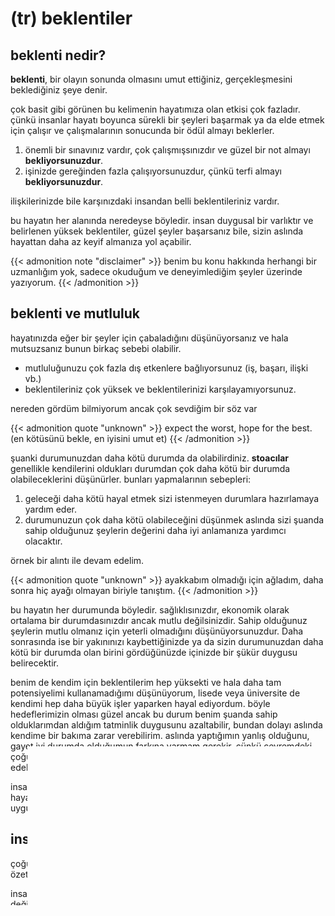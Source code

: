 # (tr) beklentiler


## beklenti nedir?

**beklenti**, bir olayın sonunda olmasını umut ettiğiniz, gerçekleşmesini beklediğiniz şeye denir. 

çok basit gibi görünen bu kelimenin hayatımıza olan etkisi çok fazladır. çünkü insanlar hayatı boyunca sürekli bir şeyleri başarmak ya da elde etmek için çalışır ve çalışmalarının sonucunda bir ödül almayı beklerler. 

1. önemli bir sınavınız vardır, çok çalışmışsınızdır ve güzel bir not almayı **bekliyorsunuzdur**.
2. işinizde gereğinden fazla çalışıyorsunuzdur, çünkü terfi almayı **bekliyorsunuzdur**.

ilişkilerinizde bile karşınızdaki insandan belli beklentileriniz vardır.

bu hayatın her alanında neredeyse böyledir. insan duygusal bir varlıktır ve belirlenen yüksek beklentiler, güzel şeyler başarsanız bile, sizin aslında hayattan daha az keyif almanıza yol açabilir.

{{< admonition note "disclaimer" >}}
benim bu konu hakkında herhangi bir uzmanlığım yok, sadece okuduğum ve deneyimlediğim şeyler üzerinde yazıyorum.
{{< /admonition >}}

## beklenti ve mutluluk

hayatınızda eğer bir şeyler için çabaladığını düşünüyorsanız ve hala mutsuzsanız bunun birkaç sebebi olabilir.

- mutluluğunuzu çok fazla dış etkenlere bağlıyorsunuz (iş, başarı, ilişki vb.)
- beklentileriniz çok yüksek ve beklentilerinizi karşılayamıyorsunuz.

nereden gördüm bilmiyorum ancak çok sevdiğim bir söz var

{{< admonition quote "unknown" >}}
expect the worst, hope for the best. (en kötüsünü bekle, en iyisini umut et)
{{< /admonition >}}

şuanki durumunuzdan daha kötü durumda da olabilirdiniz. **stoacılar** genellikle kendilerini oldukları durumdan çok daha kötü bir durumda olabileceklerini düşünürler. bunları yapmalarının sebepleri:

1. geleceği daha kötü hayal etmek sizi istenmeyen durumlara hazırlamaya yardım eder.
2. durumunuzun çok daha kötü olabileceğini düşünmek aslında sizi şuanda sahip olduğunuz şeylerin değerini daha iyi anlamanıza yardımcı olacaktır.

örnek bir alıntı ile devam edelim.

{{< admonition quote "unknown" >}}
ayakkabım olmadığı için ağladım, daha sonra hiç ayağı olmayan biriyle tanıştım.
{{< /admonition >}}

bu hayatın her durumunda böyledir. sağlıklısınızdır, ekonomik olarak ortalama bir durumdasınızdır ancak mutlu değilsinizdir. Sahip olduğunuz şeylerin mutlu olmanız için yeterli olmadığını düşünüyorsunuzdur. Daha sonrasında ise bir yakınınızı kaybettiğinizde ya da sizin durumunuzdan daha kötü bir durumda olan birini gördüğünüzde içinizde bir şükür duygusu belirecektir. 

benim de kendim için beklentilerim hep yüksekti ve hala daha tam potensiyelimi kullanamadığımı düşünüyorum, lisede veya üniversite de  kendimi hep daha büyük işler yaparken hayal ediyordum. böyle hedeflerimizin olması güzel ancak bu durum benim şuanda sahip olduklarımdan aldığım tatminlik duygusunu azaltabilir, bundan dolayı aslında kendime bir bakıma zarar verebilirim. aslında yaptığımın yanlış olduğunu, gayet iyi durumda olduğumun farkına varmam gerekir, çünkü çevremdeki çoğu insanın benim durumumda olmak için bir şeylerinden feragat edebileceğini biliyorum.

insanın sahip olduklarının değerini bilmesi, şükretmesi gerekir. bunu herkes hayatında onlarca kez duymuştur ancak açgözlülük insana bu duyguları uygulamada çok zorluk çıkarıyor.

## insanlardan beklentiler

çoğu zaman beklentilerimizden çektiğimiz sorunlar tek bir cümle ile özetlenebilir. 

insanlar kendi bildikleri gibi davranırlar, bizim onlardan beklediğimiz gibi değil.

insanlar çok farklıdır ve bu farklılıkların eğitim, kültür, zenginlik, büyüdüğü çevre gibi bir sürü nedeni olabilir. insanlardan belirli başlı davranışları beklemek sizi hayal kırıklığına uğratabilir, bunun bilincinde olmalısınız. çünkü hiç kimse size sizin onlara davrandığınız gibi, ya da ondan davranmasını beklediğiniz gibi davranmak zorunda değil.

ben her zaman düşünceli biri olduğumu düşünmüşümdür. kimseyi incitmemeye, karşımdaki insanın duygularına özen göstermeye çalışmışımdır ancak geçmişte gördüm ki her insan aynı değil, karşınızdaki insan sizden daha düşünceli olabileceği gibi daha düşüncesiz biri de olabilir. ancak kesin olan bir şey var ki, siz eğer insanlardan belirli bir beklentiyle davranmalarını beklerseniz ve beklediğiniz gibi davranmadığını ilk gördüğünüz an hayal kırıklığına uğrayacaksınız.

ondan dolayı hepimizin birbirimizden farklı bireyler olduğunu unutmamalı ve buna göre kendimizi hazırlamalıyız. 

## beklentiler nasıl belirlenmeli

beklentilerimizin bizi mutsuz edebileceğini, bundan dolayı kendimiz için daha doğru ve gerçekçi hedefler, beklentiler belirlemenin daha iyi olduğunuz yazdık.

peki bu hayallerimizden vazgeçmemiz anlamına mı geliyor?

tabi ki de hayır, hayatımızda her zaman bizi etkileyen olaylar, imrendiğiniz insanlar olacaktır. keşke şu durumda olsam diyeceksiniz ancak her şeyin sizin kontrolünüzde olmadığını da bilmek gerekir.

eğer bir sınavdan yüksek almak istiyorsanız, böyle bir beklentiniz varsa o zaman çok çalışmalısınız. hiç çalışmayıp, güzel bir not beklediğiniz zaman, beklediğiniz notu alamadığınızı gördüğünde üzülmemek gerekir. 

kötü bir örnek oldu belki ama hedeflerimiz elbet olacak, ancak bu hedeflere ulaşmak için çabalamıyorsak belki de öyle hedeflere sahip olmamamız gerekir. 

yukarıda bahsettiğim gibi ben kendi potensiyelimi hala tam kullanamadığımı düşünüyorum ancak şuan bu konuyu düzeltmek için harcadığım ekstra bir mesai yok. bundan dolayı böyle bir düşünce bana ancak şükürsüzlük, dolayısıyla tatminsizlik verecektir ki ben bunun farkındayım ve bu yazıyı yazarken böyle bir düşünceye en azından şuan sahip olmamam gerektiğini görebiliyorum.

umarım güzel bir yazı olmuştur, okuduğunuz için teşekkür ederim.

güzel bir alıntı ile yazıyı bitiriyorum.

{{< admonition quote "Marcus Aurelius, Meditations" >}}
very little is needed to make a happy life; it is all within yourself in your way of thinking.
{{< /admonition >}}

## references

- [foundation 2: expectation](https://www.orionphilosophy.com/academy-stoicism/stoicism-foundation-2-expectation)
- [reality vs expectations](https://dailystoic.com/reality-vs-expectations/)
